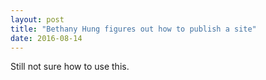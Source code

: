 ```yaml
---
layout: post
title: "Bethany Hung figures out how to publish a site"
date: 2016-08-14
---
```


Still not sure how to use this.
